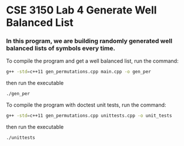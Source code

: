 # CSE 3150 Lab 4 Generate Well Balanced List

### In this program, we are building randomly generated well balanced lists of symbols every time.

To compile the program and get a well balanced list, run the command:
```bash
g++ -std=c++11 gen_permutations.cpp main.cpp -o gen_per
```
then run the executable 
```bash
./gen_per
```



To compile the program with doctest unit tests, run the command:
```bash
g++ -std=c++11 gen_permutations.cpp unittests.cpp -o unit_tests
```
then run the executable 
```bash
./unittests
```

